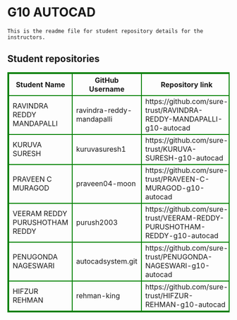 # G10 AUTOCAD
    This is the readme file for student repository details for the instructors.
## Student repositories 
<table style="border : 2px solid green; width:100%;">
<tr >
<th style="border : 2px solid green;">Student Name</th>
<th style="border : 2px solid green;">GitHub Username</th>
<th style="border : 2px solid green;">Repository link</th>
</tr>
<tr style="border : 2px solid green;">
<td style="border : 2px solid green;">RAVINDRA REDDY MANDAPALLI</td> 

<td style="border : 2px solid green;">ravindra-reddy-mandapalli</td> 

<td style="border : 2px solid green;">https://github.com/sure-trust/RAVINDRA-REDDY-MANDAPALLI-g10-autocad</td> 
</tr>

<tr style="border : 2px solid green;">
<td style="border : 2px solid green;">KURUVA SURESH</td> 

<td style="border : 2px solid green;">kuruvasuresh1</td> 

<td style="border : 2px solid green;">https://github.com/sure-trust/KURUVA-SURESH-g10-autocad</td> 
</tr>

<tr style="border : 2px solid green;">
<td style="border : 2px solid green;">PRAVEEN C MURAGOD</td> 

<td style="border : 2px solid green;">praveen04-moon</td> 

<td style="border : 2px solid green;">https://github.com/sure-trust/PRAVEEN-C-MURAGOD-g10-autocad</td> 
</tr>

<tr style="border : 2px solid green;">
<td style="border : 2px solid green;">VEERAM REDDY PURUSHOTHAM REDDY</td> 

<td style="border : 2px solid green;">purush2003</td> 

<td style="border : 2px solid green;">https://github.com/sure-trust/VEERAM-REDDY-PURUSHOTHAM-REDDY-g10-autocad</td> 
</tr>

<tr style="border : 2px solid green;">
<td style="border : 2px solid green;">PENUGONDA NAGESWARI</td> 

<td style="border : 2px solid green;">autocadsystem.git</td> 

<td style="border : 2px solid green;">https://github.com/sure-trust/PENUGONDA-NAGESWARI-g10-autocad</td> 
</tr>

<tr style="border : 2px solid green;">
<td style="border : 2px solid green;">HIFZUR REHMAN</td> 

<td style="border : 2px solid green;">rehman-king</td> 

<td style="border : 2px solid green;">https://github.com/sure-trust/HIFZUR-REHMAN-g10-autocad</td> 
</tr>
